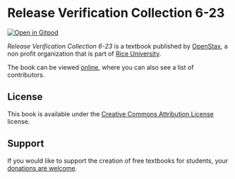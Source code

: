 # Release Verification Collection 6-23

[![Open in Gitpod](https://gitpod.io/button/open-in-gitpod.svg)](https://gitpod.io/from-referrer/)

_Release Verification Collection 6-23_ is a textbook published by [OpenStax](https://openstax.org/), a non profit organization that is part of [Rice University](https://www.rice.edu/).

The book can be viewed [online](https://github.com/cnx-user-books/cnxbook-release-verification-collection-6-23/releases/latest), where you can also see a list of contributors.

## License
This book is available under the [Creative Commons Attribution License](./LICENSE) license.

## Support
If you would like to support the creation of free textbooks for students, your [donations are welcome](https://riceconnect.rice.edu/donation/support-openstax-banner).
